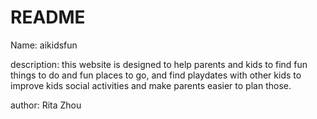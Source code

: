 # README

Name: aikidsfun

description: this website is designed to help parents and kids to find fun things to do and fun places to go, and find playdates with other kids to improve kids social activities and make parents easier to plan those.

author: Rita Zhou
